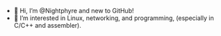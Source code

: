 - 👋 Hi, I’m @Nightphyre and new to GitHub!
- 👀 I’m interested in Linux, networking, and programming, (especially in C/C++ and assembler).

<!---
Nightphyre/Nightphyre is a ✨ special ✨ repository because its `README.md` (this file) appears on your GitHub profile.
You can click the Preview link to take a look at your changes.
--->
